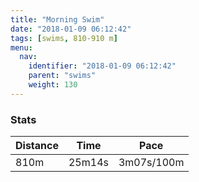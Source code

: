 ```yaml
---
title: "Morning Swim"
date: "2018-01-09 06:12:42"
tags: [swims, 810-910 m]
menu:
  nav:
    identifier: "2018-01-09 06:12:42"
    parent: "swims"
    weight: 130
---
```


### Stats

| Distance | Time | Pace |
|----------|------|------|
|810m|25m14s|3m07s/100m|
